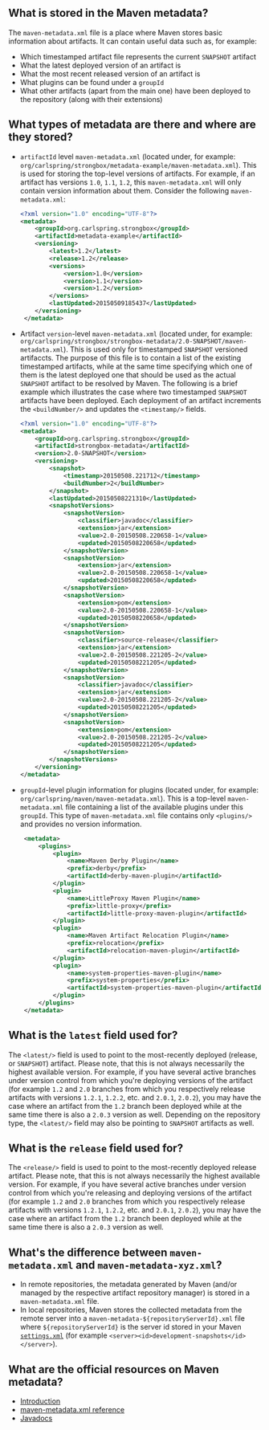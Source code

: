 ## What is stored in the Maven metadata?

The `maven-metadata.xml` file is a place where Maven stores basic information about artifacts. It can contain useful data such as, for example:

- Which timestamped artifact file represents the current `SNAPSHOT` artifact
- What the latest deployed version of an artifact is
- What the most recent released version of an artifact is
- What plugins can be found under a `groupId`
- What other artifacts (apart from the main one) have been deployed to the repository (along with their extensions)

## What types of metadata are there and where are they stored?

- `artifactId` level `maven-metadata.xml` (located under, for example: `org/carlspring/strongbox/metadata-example/maven-metadata.xml`). This is used for storing the top-level versions of artifacts. For example, if an artifact has versions `1.0`, `1.1`, `1.2`, this `maven-metadata.xml` will only contain version information about them. Consider the following `maven-metadata.xml`:

    ```xml
    <?xml version="1.0" encoding="UTF-8"?>
    <metadata>
        <groupId>org.carlspring.strongbox</groupId>
        <artifactId>metadata-example</artifactId>
        <versioning>
            <latest>1.2</latest>
            <release>1.2</release>
            <versions>
                <version>1.0</version>
                <version>1.1</version>
                <version>1.2</version>
            </versions>
            <lastUpdated>20150509185437</lastUpdated>
        </versioning>
     </metadata>
     ```

- Artifact `version`-level `maven-metadata.xml` (located under, for example: `org/carlspring/strongbox/strongbox-metadata/2.0-SNAPSHOT/maven-metadata.xml`). This is used only for timestamped `SNAPSHOT` versioned artifaccts. The purpose of this file is to contain a list of the existing timestamped artifacts, while at the same time specifying which one of them is the latest deployed one that should be used as the actual `SNAPSHOT` artifact to be resolved by Maven. The following is a brief example which illustrates the case where two timestamped `SNAPSHOT` artifacts have been deployed. Each deployment of an artifact increments the `<buildNumber/>` and updates the `<timestamp/>` fields.

    ```xml
    <?xml version="1.0" encoding="UTF-8"?>
    <metadata>
        <groupId>org.carlspring.strongbox</groupId>
        <artifactId>strongbox-metadata</artifactId>
        <version>2.0-SNAPSHOT</version>
        <versioning>
            <snapshot>
                <timestamp>20150508.221712</timestamp>
                <buildNumber>2</buildNumber>
            </snapshot>
            <lastUpdated>20150508221310</lastUpdated>
            <snapshotVersions>
                <snapshotVersion>
                    <classifier>javadoc</classifier>
                    <extension>jar</extension>
                    <value>2.0-20150508.220658-1</value>
                    <updated>20150508220658</updated>
                </snapshotVersion>
                <snapshotVersion>
                    <extension>jar</extension>
                    <value>2.0-20150508.220658-1</value>
                    <updated>20150508220658</updated>
                </snapshotVersion>
                <snapshotVersion>
                    <extension>pom</extension>
                    <value>2.0-20150508.220658-1</value>
                    <updated>20150508220658</updated>
                </snapshotVersion>
                <snapshotVersion>
                    <classifier>source-release</classifier>
                    <extension>jar</extension>
                    <value>2.0-20150508.221205-2</value>
                    <updated>20150508221205</updated>
                </snapshotVersion>
                <snapshotVersion>
                    <classifier>javadoc</classifier>
                    <extension>jar</extension>
                    <value>2.0-20150508.221205-2</value>
                    <updated>20150508221205</updated>
                </snapshotVersion>
                <snapshotVersion>
                    <extension>pom</extension>
                    <value>2.0-20150508.221205-2</value>
                    <updated>20150508221205</updated>
                </snapshotVersion>
            </snapshotVersions>
        </versioning>
    </metadata>
    ```

- `groupId`-level plugin information for plugins (located under, for example: `org/carlspring/maven/maven-metadata.xml`). This is a top-level `maven-metadata.xml` file containing a list of the available plugins under this `groupId`. This type of `maven-metadata.xml` file contains only `<plugins/>` and provides no version information.

   ```xml
    <metadata>
        <plugins>
            <plugin>
                <name>Maven Derby Plugin</name>
                <prefix>derby</prefix>
                <artifactId>derby-maven-plugin</artifactId>
            </plugin>
            <plugin>
                <name>LittleProxy Maven Plugin</name>
                <prefix>little-proxy</prefix>
                <artifactId>little-proxy-maven-plugin</artifactId>
            </plugin>
            <plugin>
                <name>Maven Artifact Relocation Plugin</name>
                <prefix>relocation</prefix>
                <artifactId>relocation-maven-plugin</artifactId>
            </plugin>
            <plugin>
                <name>system-properties-maven-plugin</name>
                <prefix>system-properties</prefix>
                <artifactId>system-properties-maven-plugin</artifactId>
            </plugin>
        </plugins>
    </metadata>
    ```

## What is the `latest` field used for?
The `<latest/>` field is used to point to the most-recently deployed (release, or `SNAPSHOT`) artifact. Please note, that this is not always necessarily the highest available version. For example, if you have several active branches under version control from which you're deploying versions of the artifact (for example `1.2` and `2.0` branches from which you respectively release artifacts with versions `1.2.1`, `1.2.2`, etc. and `2.0.1`, `2.0.2`), you may have the case where an artifact from the `1.2` branch been deployed while at the same time there is also a `2.0.3` version as well. Depending on the repository type, the `<latest/>` field may also be pointing to `SNAPSHOT` artifacts as well.

## What is the `release` field used for?
The `<release/>` field is used to point to the most-recently deployed release artifact. Please note, that this is not always necessarily the highest available version. For example, if you have several active branches under version control from which you're releasing and deploying versions of the artifact (for example `1.2` and `2.0` branches from which you respectively release artifacts with versions `1.2.1`, `1.2.2`, etc. and `2.0.1`, `2.0.2`), you may have the case where an artifact from the `1.2` branch been deployed while at the same time there is also a `2.0.3` version as well.

## What's the difference between `maven-metadata.xml` and `maven-metadata-xyz.xml`?
- In remote repositories, the metadata generated by Maven (and/or managed by the respective artifact repository manager) is stored in a `maven-metadata.xml` file.
- In local repositories, Maven stores the collected metadata from the remote server into a `maven-metadata-${repositoryServerId}.xml` file where `${repositoryServerId}` is the server id stored in your Maven [`settings.xml`](https://maven.apache.org/settings.html#Servers) (for example `<server><id>development-snapshots</id></server>`).

## What are the official resources on Maven metadata?
- [Introduction](http://maven.apache.org/ref/3.3.3/maven-repository-metadata/index.html)
- [maven-metadata.xml reference](http://maven.apache.org/ref/3.3.3/maven-repository-metadata/repository-metadata.html)
- [Javadocs](http://maven.apache.org/ref/3.3.3/maven-repository-metadata/apidocs/index.html)